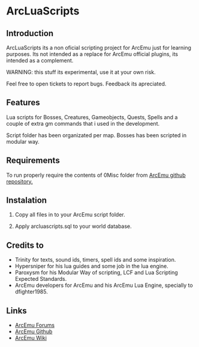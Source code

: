 # ArcLuaScripts

## Introduction

ArcLuaScripts its a non oficial scripting project for ArcEmu just for learning purposes. Its not intended as a replace for ArcEmu official plugins, its intended as a complement.

WARNING: this stuff its experimental, use it at your own risk.

Feel free to open tickets to report bugs. Feedback its apreciated.


## Features

Lua scripts for Bosses, Creatures, Gameobjects, Quests, Spells and a couple of extra gm commands that i used in the development.

Script folder has been organizated per map. Bosses has been scripted in modular way.


## Requirements

To run properly require the contents of 0Misc folder from [ArcEmu github repository.](https://github.com/arcemu)


## Instalation

1. Copy all files in to your ArcEmu script folder.

2. Apply arcluascripts.sql to your world database.


## Credits to

* Trinity for texts, sound ids, timers, spell ids and some inspiration.
* Hypersniper for his lua guides and some job in the lua engine.
* Paroxysm for his Modular Way of scripting, LCF and Lua Scripting Expected Standards.
* ArcEmu developers for ArcEmu and his ArcEmu Lua Engine, specially to dfighter1985.

## Links

* [ArcEmu Forums](http://www.arcemu.org/forums/)
* [ArcEmu Github](https://github.com/arcemu)
* [ArcEmu Wiki](https://arcemu.fandom.com/wiki/Arcemu_Wiki)